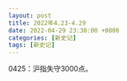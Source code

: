 ```yaml
---
layout: post
title: 2022年4.23-4.29
date: 2022-04-29 23:30:00 +0800
categories: [新史记]
tags: [新史记]
---
```

0425：沪指失守3000点。
